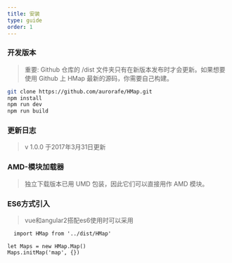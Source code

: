 ```yaml
---
title: 安装
type: guide
order: 1
---
```

### 开发版本

> 重要: Github 仓库的 /dist 文件夹只有在新版本发布时才会更新。如果想要使用 Github 上 HMap 最新的源码，你需要自己构建。

```bash
git clone https://github.com/aurorafe/HMap.git
npm install
npm run dev
npm run build
```

### 更新日志
> v 1.0.0  于2017年3月31日更新
    
### AMD-模块加载器

> 独立下载版本已用 UMD 包装，因此它们可以直接用作 AMD 模块。

    
### ES6方式引入

> vue和angular2搭配es6使用时可以采用

```html
  import HMap from '../dist/HMap'
```
  
```
let Maps = new HMap.Map()
Maps.initMap('map', {})
```



